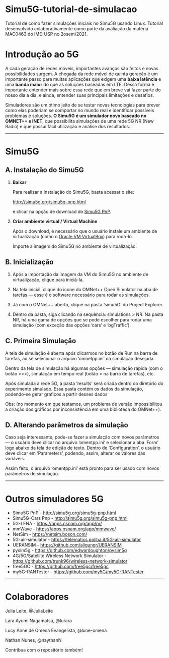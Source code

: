 # Simu5G-tutorial-de-simulacao
Tutorial de como fazer simulações iniciais no Simu5G usando Linux. Tutorial desenvolvido colaborativamente como parte da avaliação da matéria MAC0463 do IME-USP no 2osem/2021.

# Introdução ao 5G

A cada geração de redes móveis, importantes avanços são feitos e novas possibilidades surgem. A chegada da rede móvel de quinta geração é um importante passo para muitas aplicações que exigem uma **baixa latência** e uma **banda maior** do que as soluções baseadas em LTE. Dessa forma é importante entender mais sobre essa rede que em breve vai fazer parte do nosso dia a dia, e ainda, entender suas principais limitações e desafios.

Simuladores são um ótimo jeito de se testar novas tecnologias para prever como elas poderiam se comportar no mundo real e identificar possíveis problemas e soluções. **O Simu5G é um simulador novo baseado no OMNET++ e INET**, que possibilita simulações de uma rede 5G NR (New Radio) e que possui fácil utilização e análise dos resultados.



---------------------

# Simu5G

## A. Instalação do Simu5G

1. **Baixar**

   Para realizar a instalação do Simu5G, basta acessar o site:

   http://simu5g.org/simu5g-pnp.html

   e clicar na opção de download do [Simu5G PnP](https://unipiit-my.sharepoint.com/:u:/g/personal/a018358_unipi_it/EdHpWTI7LGFLjnaUf6qwEaYBa30v5lrt5qF2uoxJPqn5tg?e=wrgT0f). 

2. **Criar ambiente virtual / Virtual Machine**

   Após o download, é necessário que o usuário instale um ambiente de virtualização (como o [Oracle VM VirtualBox](https://www.virtualbox.org/)) para rodá-lo.
   
   Importe a imagem do Simu5G no ambiente de virtualização.



## B. Inicialização

1. Após a importação da imagem da VM do Simu5G no ambiente de virtualização, clique para iniciá-la.

2. Na tela inicial, clique do ícone do OMNet++ Open Simulator na aba de tarefas — esse é o software necessário para rodar as simulações. 

3. Já com o OMNet++ aberto, clique na pasta ‘simu5G’ do Project Explorer.
4. Dentro da pasta, siga clicando na sequência: simulations > NR. Na pasta NR, há uma gama de opções que se pode escolher para rodar uma simulação (com exceção das opções ‘cars’ e ‘bgTraffic’).



## C. Primeira Simulação

A tela de simulação é aberta após clicarmos no botão de Run na barra de tarefas, ao se selecionar o arquivo ‘omnetpp.ini’ da simulação desejada. 

Dentro da tela de simulação há algumas opções — simulação rápida (com o botão >>>), simulação em tempo real (botão > na barra de tarefas), etc. 

Após simulada a rede 5G, a pasta ‘results’ será criada dentro do diretório do experimento simulado. Essa pasta contém os dados da simulação, podendo-se gerar gráficos a partir desses dados

Obs: (no momento em que testamos, um problema de versão impossibilitou a criação dos gráficos por inconsistência em uma biblioteca do OMNet++). 



## D. Alterando parâmetros da simulação

Caso seja interessante, pode-se fazer a simulação com novos parâmetros — o usuário deve clicar no arquivo ‘omentpp.ini’ e selecionar a aba ‘Form’ logo abaixo da tela de edição de texto. Dentro de ‘Configuration’, o usuário deve clicar em ‘Parameters’, podendo, assim, alterar os valores das variáveis.

Assim feito, o arquivo ‘omentpp.ini’ está pronto para ser usado com novos parâmetros de simulação.



---------------------------

# Outros simuladores 5G

- Simu5G PnP - http://simu5g.org/simu5g-pnp.html
- Simu5G-Cars Pnp - http://simu5g.org/simu5g-pnp.html
- 5G-LENA - https://apps.nsnam.org/app/nr/
- mmWave - https://apps.nsnam.org/app/mmwave/
- NetSim - https://netsim.boson.com/
- 5G-air-simulator - https://telematics.poliba.it/5G-air-simulator
- UERANSIM - https://github.com/aligungr/UERANSIM
- pysim5g - https://github.com/edwardoughton/pysim5g
- 4G/5G/Satellite Wireless Network Simulator - https://github.com/trunk96/wireless-network-simulator
- free5GC - https://github.com/free5gc/free5gc
- my5G-RANTester - https://github.com/my5G/my5G-RANTester



----------------------------

# Colaboradores

Julia Leite, @JuliaLeite

Lara Ayumi Nagamatsu, @lurara

Lucy Anne de Omena Evangelista, @lune-omena

Nathan Nunes, @naythanN



Contribua com o repositório também!